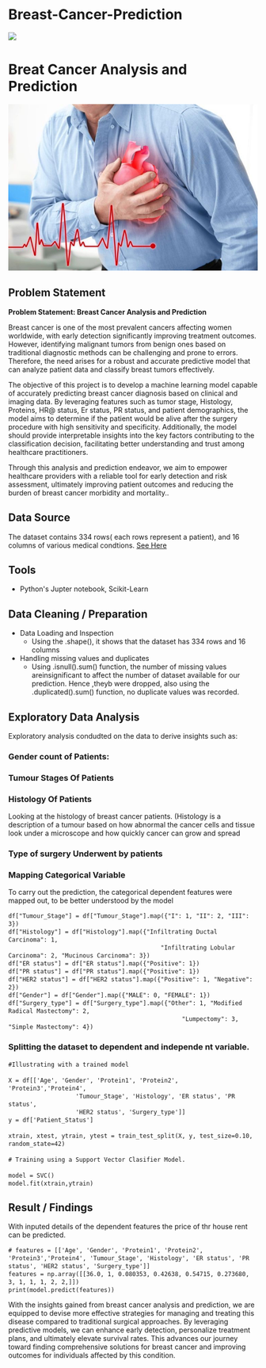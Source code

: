 # Breast-Cancer-Prediction

![](https://github.com/KoreJosh/Breast-Cancer-Prediction/assets/97749198/d1d886af-6608-45d2-9a52-0f07534f99ab)


# Breat Cancer Analysis and Prediction

![](https://github.com/KoreJosh/Heart-Disease-Prediction/blob/main/82f5faf38685839bcb87647afe6db756.jpg)

## Problem Statement
**Problem Statement: Breast Cancer Analysis and Prediction**

Breast cancer is one of the most prevalent cancers affecting women worldwide, with early detection significantly improving treatment outcomes. However, identifying malignant tumors from benign ones based on traditional diagnostic methods can be challenging and prone to errors. Therefore, the need arises for a robust and accurate predictive model that can analyze patient data and classify breast tumors effectively.

The objective of this project is to develop a machine learning model capable of accurately predicting breast cancer diagnosis based on clinical and imaging data. By leveraging features such as tumor stage, Histology, Proteins, HR@ status, Er status, PR status, and patient demographics, the model aims to determine if the patient would be alive after the surgery procedure with high sensitivity and specificity. Additionally, the model should provide interpretable insights into the key factors contributing to the classification decision, facilitating better understanding and trust among healthcare practitioners.

Through this analysis and prediction endeavor, we aim to empower healthcare providers with a reliable tool for early detection and risk assessment, ultimately improving patient outcomes and reducing the burden of breast cancer morbidity and mortality..

## Data Source
The dataset contains 334 rows( each rows represent a patient), and 16 columns of various medical condtions. [See Here](https://github.com/KoreJosh/Breast-Cancer-Prediction/files/14451353/BRCA.csv)

## Tools
- Python's Jupter notebook, Scikit-Learn

## Data Cleaning / Preparation

- Data Loading and Inspection
  - Using the .shape(), it shows that the dataset has 334 rows and 16 columns
- Handling missing values and duplicates
  - Using .isnull().sum() function, the number of missing values areinsignificant to affect the number of dataset available for our prediction. Hence ,theyb were dropped, also using the .duplicated().sum() function, no duplicate values was recorded.
    
## Exploratory Data Analysis
Exploratory analysis condudted on the data to derive insights such as:

### Gender count of Patients:


### Tumour Stages Of Patients


### Histology Of Patients

Looking at the histology of breast cancer patients. 
(Histology is a description of a tumour based on how abnormal the cancer cells and 
 tissue look under a microscope and how quickly cancer can grow and spread


### Type of surgery Underwent by patients



### Mapping Categorical Variable
To carry out the prediction, the categorical dependent features were mapped out, to be better understood by the model

```
df["Tumour_Stage"] = df["Tumour_Stage"].map({"I": 1, "II": 2, "III": 3})
df["Histology"] = df["Histology"].map({"Infiltrating Ductal Carcinoma": 1, 
                                           "Infiltrating Lobular Carcinoma": 2, "Mucinous Carcinoma": 3})
df["ER status"] = df["ER status"].map({"Positive": 1})
df["PR status"] = df["PR status"].map({"Positive": 1})
df["HER2 status"] = df["HER2 status"].map({"Positive": 1, "Negative": 2})
df["Gender"] = df["Gender"].map({"MALE": 0, "FEMALE": 1})
df["Surgery_type"] = df["Surgery_type"].map({"Other": 1, "Modified Radical Mastectomy": 2, 
                                                 "Lumpectomy": 3, "Simple Mastectomy": 4})
```



### Splitting the dataset to dependent and independe nt variable.

```
#Illustrating with a trained model

X = df[['Age', 'Gender', 'Protein1', 'Protein2', 'Protein3','Protein4', 
                   'Tumour_Stage', 'Histology', 'ER status', 'PR status', 
                   'HER2 status', 'Surgery_type']]
y = df['Patient_Status']

xtrain, xtest, ytrain, ytest = train_test_split(X, y, test_size=0.10, random_state=42)

# Training using a Support Vector Clasifier Model.

model = SVC()
model.fit(xtrain,ytrain)
```


## Result / Findings

With inputed details of the dependent features the price of thr house rent can be predicted.

```
# features = [['Age', 'Gender', 'Protein1', 'Protein2', 'Protein3','Protein4', 'Tumour_Stage', 'Histology', 'ER status', 'PR status', 'HER2 status', 'Surgery_type']]
features = np.array([[36.0, 1, 0.080353, 0.42638, 0.54715, 0.273680, 3, 1, 1, 1, 2, 2,]])
print(model.predict(features))
```
With the insights gained from breast cancer analysis and prediction, we are equipped to devise more effective strategies for managing and treating this disease compared to traditional surgical approaches. By leveraging predictive models, we can enhance early detection, personalize treatment plans, and ultimately elevate survival rates. This advances our journey toward finding comprehensive solutions for breast cancer and improving outcomes for individuals affected by this condition.

